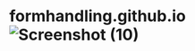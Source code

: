 # formhandling.github.io![Screenshot (10)](https://user-images.githubusercontent.com/121686735/235498815-06d5f924-8fe0-4a41-81cf-0a44e9794f3c.png)
